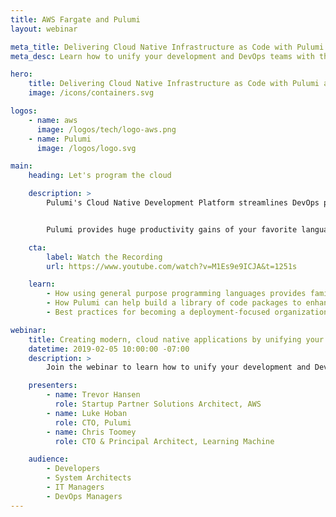 ```yaml
---
title: AWS Fargate and Pulumi
layout: webinar

meta_title: Delivering Cloud Native Infrastructure as Code with Pulumi and AWS
meta_desc: Learn how to unify your development and DevOps teams with the power of general purpose programming languages to create cloud-native applications.

hero:
    title: Delivering Cloud Native Infrastructure as Code with Pulumi and AWS
    image: /icons/containers.svg

logos:
    - name: aws
      image: /logos/tech/logo-aws.png
    - name: Pulumi
      image: /logos/logo.svg

main:
    heading: Let's program the cloud

    description: >
        Pulumi's Cloud Native Development Platform streamlines DevOps processes and the delivery of cloud native software. Pulumi unlocks the power of general-purpose programming languages to equip your organization with the tools necessary to quickly build and deploy containers on AWS.


        Pulumi provides huge productivity gains of your favorite language: from testability, to code completion, error checking, packaging, versioning, and IDE support.

    cta:
        label: Watch the Recording
        url: https://www.youtube.com/watch?v=M1Es9e9ICJA&t=1251s

    learn:
        - How using general purpose programming languages provides familiar and powerful programming concepts
        - How Pulumi can help build a library of code packages to enhance efficiency
        - Best practices for becoming a deployment-focused organization

webinar:
    title: Creating modern, cloud native applications by unifying your DevOps teams
    datetime: 2019-02-05 10:00:00 -07:00
    description: >
        Join the webinar to learn how to unify your development and DevOps teams by using the power of general purpose programming languages to create modern, cloud native applications.

    presenters:
        - name: Trevor Hansen
          role: Startup Partner Solutions Architect, AWS
        - name: Luke Hoban
          role: CTO, Pulumi
        - name: Chris Toomey
          role: CTO & Principal Architect, Learning Machine

    audience:
        - Developers
        - System Architects
        - IT Managers
        - DevOps Managers
---
```

